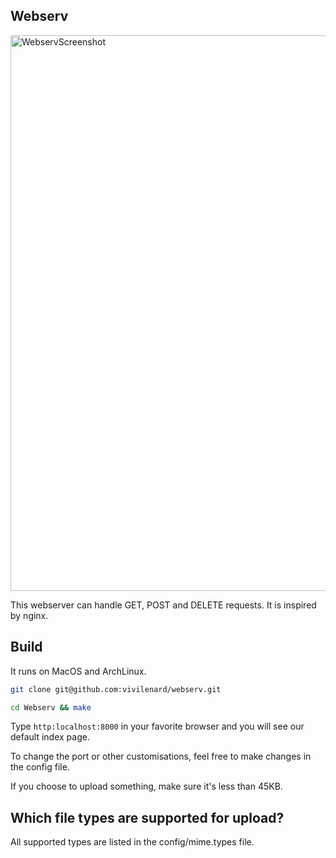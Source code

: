 ## Webserv

<img width="889" alt="WebservScreenshot" src="https://github.com/vivilenard/webserv/assets/78664024/9a65afb9-cd2b-4e9c-8897-9478a7eb0954">


This webserver can handle GET, POST and DELETE requests.
It is inspired by nginx.

## Build

It runs on MacOS and ArchLinux.
```bash
git clone git@github.com:vivilenard/webserv.git
```

```bash
cd Webserv && make
```

Type ```http:localhost:8000``` in your favorite browser and you will see our default index page.

To change the port or other customisations, feel free to make changes in the config file.

If you choose to upload something, make sure it's less than 45KB.

## Which file types are supported for upload?

All supported types are listed in the config/mime.types file.






